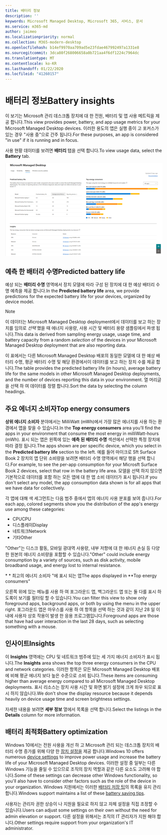 ```yaml
---
title: 배터리 정보
description: ''
keywords: Microsoft Managed Desktop, Microsoft 365, 서비스, 문서
ms.service: m365-md
author: jaimeo
ms.localizationpriority: normal
ms.collection: M365-modern-desktop
ms.openlocfilehash: b14ef9970aa709ad5e23fdae467992497a1331e8
ms.sourcegitcommit: 3dca80f268006658a0b721aa4f6df1224c7964dc
ms.translationtype: MT
ms.contentlocale: ko-KR
ms.lasthandoff: 01/22/2020
ms.locfileid: "41260157"
---
```

# <a name="battery-insights"></a><span data-ttu-id="38057-103">배터리 정보</span><span class="sxs-lookup"><span data-stu-id="38057-103">Battery insights</span></span>
<span data-ttu-id="38057-104">이 보기는 Microsoft 관리 데스크톱 장치에 대 한 전원, 배터리 및 앱 사용 메트릭을 제공 합니다.</span><span class="sxs-lookup"><span data-stu-id="38057-104">This view provides power, battery, and app usage metrics for your Microsoft Managed Desktop devices.</span></span> <span data-ttu-id="38057-105">이러한 용도의 앱은 실행 중이 고 포커스가 있는 경우 "사용 중"으로 간주 됩니다.</span><span class="sxs-lookup"><span data-stu-id="38057-105">For these purposes, an app is considered "in use" if it is running and in focus.</span></span>

<span data-ttu-id="38057-106">사용 현황 데이터를 보려면 **배터리** 탭을 선택 합니다.</span><span class="sxs-lookup"><span data-stu-id="38057-106">To view usage data, select the **Battery** tab.</span></span>

![배터리 창: 왼쪽 위에 있는 각 장치에 대해 예상 되는 배터리 수명 모델입니다.](images/insights_battery.png)

## <a name="predicted-battery-life"></a><span data-ttu-id="38057-109">예측 한 배터리 수명</span><span class="sxs-lookup"><span data-stu-id="38057-109">Predicted battery life</span></span>

<span data-ttu-id="38057-110">예상 되는 **배터리 수명** 영역에서 장치 모델에 따라 구성 된 장치에 대 한 예상 배터리 수명 예측을 제공 합니다.</span><span class="sxs-lookup"><span data-stu-id="38057-110">In the **Predicted battery life** area, we provide predictions for the expected battery life for your devices, organized by device model.</span></span>

> [!NOTE]
> <span data-ttu-id="38057-111">이 데이터는 Microsoft Managed Desktop deployment에서 데이터를 보고 하는 장치를 임의로 <em>선택</em> 했을 때 에너지 사용량, 사용 시간 및 배터리 용량 샘플링에서 파생 됩니다.</span><span class="sxs-lookup"><span data-stu-id="38057-111">This data is derived from sampling energy usage, usage time, and battery capacity from a random <em>selection</em> of the devices in your Microsoft Managed Desktop deployment that are also reporting data.</span></span>

<span data-ttu-id="38057-112">이 표에서는 다른 Microsoft Managed Desktop 배포의 동일한 모델에 대 한 예상 배터리 수명, 평균 배터리 수명 및 해당 환경에서이 데이터를 보고 하는 장치 수를 제공 합니다.</span><span class="sxs-lookup"><span data-stu-id="38057-112">The table provides the predicted battery life (in hours), average battery life for the same models in other Microsoft Managed Desktop deployments, and the number of devices reporting this data in your environment.</span></span> <span data-ttu-id="38057-113">열 머리글을 선택 하 여 데이터를 정렬 합니다.</span><span class="sxs-lookup"><span data-stu-id="38057-113">Sort the data by selecting the column headings.</span></span>



## <a name="top-energy-consumers"></a><span data-ttu-id="38057-114">주요 에너지 소비자</span><span class="sxs-lookup"><span data-stu-id="38057-114">Top energy consumers</span></span>

<span data-ttu-id="38057-115">**상위 에너지 소비자** 분야에서는 MilliWatt (mWh)에서 가장 많은 에너지를 사용 하는 환경에서 앱을 찾을 수 있습니다.</span><span class="sxs-lookup"><span data-stu-id="38057-115">In the **Top energy consumers** area you’ll find the apps in your environment that consume the most energy in milliWatt-hours (mWh).</span></span> <span data-ttu-id="38057-116">표시 되는 앱은 왼쪽에 있는 **예측 된 배터리 수명** 섹션에서 선택한 특정 장치에 따라 결정 됩니다.</span><span class="sxs-lookup"><span data-stu-id="38057-116">The apps shown are per specific device, which you select in the **Predicted battery life** section to the left.</span></span> <span data-ttu-id="38057-117">예를 들어 마이크로 Sft Surface Book 2 장치의 앱 단위 소비량을 보려면 배터리 수명 영역에서 해당 행을 선택 합니다.</span><span class="sxs-lookup"><span data-stu-id="38057-117">For example, to see the per-app consumption for your Microsft Surface Book 2 devices, select that row in the battery life area.</span></span> <span data-ttu-id="38057-118">모델을 선택 하지 않으면 기본적으로 데이터를 포함 하는 모든 앱에 대 한 앱 소비 데이터가 표시 됩니다.</span><span class="sxs-lookup"><span data-stu-id="38057-118">If you don't select any model, the app consumption data shown is for all apps that we have data for collectively.</span></span>

 <span data-ttu-id="38057-119">각 앱에 대해 색 세그먼트는 다음 범주 중에서 앱의 에너지 사용 분포를 보여 줍니다.</span><span class="sxs-lookup"><span data-stu-id="38057-119">For each app, colored segments show you the distribution of the app's energy use among these categories:</span></span>

- <span data-ttu-id="38057-120">CPU</span><span class="sxs-lookup"><span data-stu-id="38057-120">CPU</span></span>
- <span data-ttu-id="38057-121">디스플레이</span><span class="sxs-lookup"><span data-stu-id="38057-121">Display</span></span>
- <span data-ttu-id="38057-122">네트워크</span><span class="sxs-lookup"><span data-stu-id="38057-122">Network</span></span>
- <span data-ttu-id="38057-123">기타</span><span class="sxs-lookup"><span data-stu-id="38057-123">Other</span></span>

<span data-ttu-id="38057-124">"Other"는 디스크 활동, 모바일 광대역 사용량, 내부 저항에 대 한 에너지 손실 등 다양 한 원본의 에너지 소비량을 포함할 수 있습니다.</span><span class="sxs-lookup"><span data-stu-id="38057-124">"Other" could include energy consumption by a variety of sources, such as disk activity, mobile broadband usage, and energy lost to internal resistance.</span></span> 

<span data-ttu-id="38057-125">\* \* 최고의 에너지 소비자 "에 표시 되는 앱</span><span class="sxs-lookup"><span data-stu-id="38057-125">The apps displayed in \*\*Top energy consumers"</span></span>

<span data-ttu-id="38057-126">오른쪽 위에 있는 메뉴를 사용 하 여 포그라운드 앱, 백그라운드 앱 또는 둘 다를 표시 하도록이 보기를 필터링 할 수 있습니다.</span><span class="sxs-lookup"><span data-stu-id="38057-126">You can filter this view to show only foreground apps, background apps, or both by using the menu in the upper right.</span></span> <span data-ttu-id="38057-127">포그라운드 앱은 마우스를 사용 하 여 항목을 선택 하는 것과 같이 지난 28 일 이내에 사용자 상호 작용이 발생 한 응용 프로그램입니다.</span><span class="sxs-lookup"><span data-stu-id="38057-127">Foreground apps are those that have had user interaction in the last 28 days, such as selecting something with a mouse.</span></span>

## <a name="insights"></a><span data-ttu-id="38057-128">인사이트</span><span class="sxs-lookup"><span data-stu-id="38057-128">Insights</span></span>

<span data-ttu-id="38057-129">이 **Insights** 영역에는 CPU 및 네트워크 범주에 있는 세 가지 에너지 소비자가 표시 됩니다.</span><span class="sxs-lookup"><span data-stu-id="38057-129">The **Insights** area shows the top three energy consumers in the CPU and network categories.</span></span> <span data-ttu-id="38057-130">이러한 항목은 모든 Microsoft Managed Desktop 배포에 비해 평균 에너지 보다 높은 수준으로 소비 됩니다.</span><span class="sxs-lookup"><span data-stu-id="38057-130">These items are consuming higher than average energy compared to all Microsoft Managed Desktop deployments.</span></span> <span data-ttu-id="38057-131">표시 리소스는 장치 사용 시간 및 화면 밝기 설정에 크게 좌우 되므로 표시 하지 않습니다.</span><span class="sxs-lookup"><span data-stu-id="38057-131">We don't show the display resource because it depends heavily on device usage time and screen brightness settings.</span></span> 

<span data-ttu-id="38057-132">자세한 내용을 보려면 **세부 정보** 열에서 목록을 선택 합니다.</span><span class="sxs-lookup"><span data-stu-id="38057-132">Select the listings in the **Details** column for more information.</span></span>

## <a name="battery-optimization"></a><span data-ttu-id="38057-133">배터리 최적화</span><span class="sxs-lookup"><span data-stu-id="38057-133">Battery optimization</span></span>

<span data-ttu-id="38057-134">Windows 10에서는 전원 사용을 개선 하 고 Microsoft 관리 되는 데스크톱 장치의 배터리 수명 증가를 위해 다양 한 [장치 설정을](https://support.microsoft.com/help/20443/windows-10-battery-saving-tips) 제공 합니다.</span><span class="sxs-lookup"><span data-stu-id="38057-134">Windows 10 offers numerous [device settings](https://support.microsoft.com/help/20443/windows-10-battery-saving-tips) to improve power usage and increase the battery life of your Microsoft Managed Desktop devices.</span></span> <span data-ttu-id="38057-135">이러한 설정 중 일부는 다른 Windows 기능을 줄일 수 있으므로 조직의 장치 역할과 같은 다른 요소도 고려해 야 합니다.</span><span class="sxs-lookup"><span data-stu-id="38057-135">Some of these settings can decrease other Windows functionality, so you'll also have to consider other factors such as the role of the device in your organization.</span></span> <span data-ttu-id="38057-136">Windows 지원에서는 이러한 [배터리 저장 팁](https://support.microsoft.com/help/20443/windows-10-battery-saving-tips)의 목록을 유지 관리 합니다.</span><span class="sxs-lookup"><span data-stu-id="38057-136">Windows support maintains a list of these [battery saving tips](https://support.microsoft.com/help/20443/windows-10-battery-saving-tips).</span></span>

<span data-ttu-id="38057-137">사용자는 관리자 권한 상승이 나 지원을 필요로 하지 않고 자체 설정을 직접 조정할 수 있습니다.</span><span class="sxs-lookup"><span data-stu-id="38057-137">Users can adjust some settings on their own without the need for admin elevation or support.</span></span> <span data-ttu-id="38057-138">다른 설정을 위해서는 조직의 IT 관리자가 지원 해야 합니다.</span><span class="sxs-lookup"><span data-stu-id="38057-138">Other settings require support from your organization's IT administrator.</span></span>
